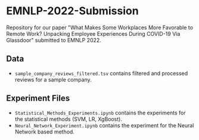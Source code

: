 # EMNLP-2022-Submission
Repository for our paper "What Makes Some Workplaces More Favorable to Remote Work? Unpacking Employee Experiences During COVID-19 Via Glassdoor" submitted to EMNLP 2022.

## Data

* `sample_company_reviews_filtered.tsv` contains filtered and processed reviews for a sample company.

## Experiment Files

* `Statistical_Methods_Experiments.ipynb` contains the experiments for the statistical methods (SVM, LR, XgBoost).
* `Neural_Network_Experiment.ipynb` contains the experiment for the Neural Network based method.
